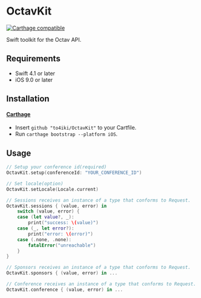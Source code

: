 # OctavKit
[![Carthage compatible][carthage-image]][carthage-url]

Swift toolkit for the Octav API.

## Requirements
- Swift 4.1 or later
- iOS 9.0 or later

## Installation
#### [Carthage](https://github.com/Carthage/Carthage)
- Insert `github "to4iki/OctavKit"` to your Cartfile.
- Run `carthage bootstrap --platform iOS`.

## Usage

```swift
// Setup your conference id(required)
OctavKit.setup(conferenceId: "YOUR_CONFERENCE_ID")

// Set locale(option)
OctavKit.setLocale(Locale.current)

// Sessions receives an instance of a type that conforms to Request.
OctavKit.sessions { (value, error) in
    switch (value, error) {
    case (let value?, _):
        print("success: \(value)")
    case (_, let error?):
        print("error: \(error)")
    case (.none, .none):
        fatalError("unreachable")
    }
}

// Sponsors receives an instance of a type that conforms to Request.
OctavKit.sponsors { (value, error) in ...

// Conference receives an instance of a type that conforms to Request.
OctavKit.conference { (value, error) in ...
```

[carthage-url]: https://github.com/Carthage/Carthage
[carthage-image]: https://img.shields.io/badge/Carthage-compatible-4BC51D.svg?style=flat
